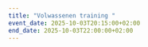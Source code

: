 ```yaml
---
title: "Volwassenen training "
event_date: 2025-10-03T20:15:00+02:00
end_date: 2025-10-03T22:00:00+02:00
---
```


